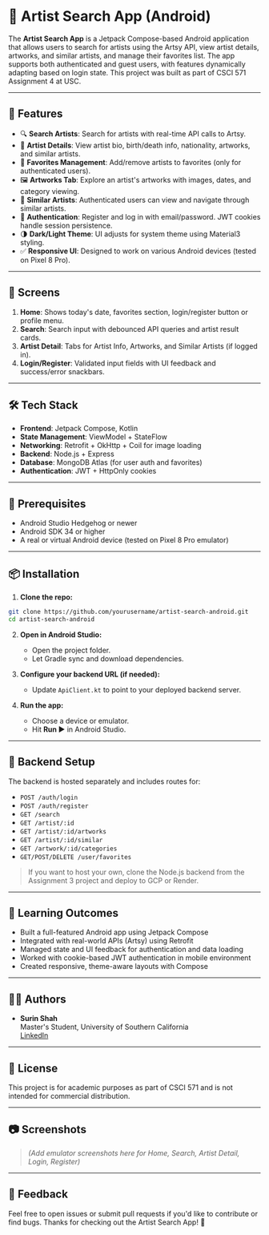 # 🎨 Artist Search App (Android)

The **Artist Search App** is a Jetpack Compose-based Android application that allows users to search for artists using the Artsy API, view artist details, artworks, and similar artists, and manage their favorites list. The app supports both authenticated and guest users, with features dynamically adapting based on login state. This project was built as part of CSCI 571 Assignment 4 at USC.

---

## 🚀 Features

- 🔍 **Search Artists**: Search for artists with real-time API calls to Artsy.
- 📄 **Artist Details**: View artist bio, birth/death info, nationality, artworks, and similar artists.
- 🌟 **Favorites Management**: Add/remove artists to favorites (only for authenticated users).
- 🖼️ **Artworks Tab**: Explore an artist's artworks with images, dates, and category viewing.
- 🧠 **Similar Artists**: Authenticated users can view and navigate through similar artists.
- 👤 **Authentication**: Register and log in with email/password. JWT cookies handle session persistence.
- 🌗 **Dark/Light Theme**: UI adjusts for system theme using Material3 styling.
- ✅ **Responsive UI**: Designed to work on various Android devices (tested on Pixel 8 Pro).

---

## 📱 Screens

1. **Home**: Shows today's date, favorites section, login/register button or profile menu.
2. **Search**: Search input with debounced API queries and artist result cards.
3. **Artist Detail**: Tabs for Artist Info, Artworks, and Similar Artists (if logged in).
4. **Login/Register**: Validated input fields with UI feedback and success/error snackbars.

---

## 🛠️ Tech Stack

- **Frontend**: Jetpack Compose, Kotlin
- **State Management**: ViewModel + StateFlow
- **Networking**: Retrofit + OkHttp + Coil for image loading
- **Backend**: Node.js + Express
- **Database**: MongoDB Atlas (for user auth and favorites)
- **Authentication**: JWT + HttpOnly cookies

---

## 🧪 Prerequisites

- Android Studio Hedgehog or newer
- Android SDK 34 or higher
- A real or virtual Android device (tested on Pixel 8 Pro emulator)

---

## 📦 Installation

1. **Clone the repo:**
```bash
git clone https://github.com/yourusername/artist-search-android.git
cd artist-search-android
```

2. **Open in Android Studio:**
   - Open the project folder.
   - Let Gradle sync and download dependencies.

3. **Configure your backend URL (if needed):**
   - Update `ApiClient.kt` to point to your deployed backend server.

4. **Run the app:**
   - Choose a device or emulator.
   - Hit **Run ▶️** in Android Studio.

---

## 🔐 Backend Setup

The backend is hosted separately and includes routes for:

- `POST /auth/login`
- `POST /auth/register`
- `GET /search`
- `GET /artist/:id`
- `GET /artist/:id/artworks`
- `GET /artist/:id/similar`
- `GET /artwork/:id/categories`
- `GET/POST/DELETE /user/favorites`

> If you want to host your own, clone the Node.js backend from the Assignment 3 project and deploy to GCP or Render.

---

## 🧠 Learning Outcomes

- Built a full-featured Android app using Jetpack Compose
- Integrated with real-world APIs (Artsy) using Retrofit
- Managed state and UI feedback for authentication and data loading
- Worked with cookie-based JWT authentication in mobile environment
- Created responsive, theme-aware layouts with Compose

---

## 🙋‍♂️ Authors

- **Surin Shah**  
  Master's Student, University of Southern California  
  [LinkedIn](https://www.linkedin.com/in/surinshah)

---

## 📄 License

This project is for academic purposes as part of CSCI 571 and is not intended for commercial distribution.

---

## 📷 Screenshots

> *(Add emulator screenshots here for Home, Search, Artist Detail, Login, Register)*

---

## 💬 Feedback

Feel free to open issues or submit pull requests if you'd like to contribute or find bugs. Thanks for checking out the Artist Search App! 🎉
